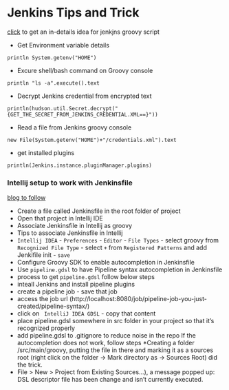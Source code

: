 # Jenkins Tips and Trick
[click](https://wiki.jenkins.io/display/JENKINS/Jenkins+Script+Console) to get an in-details idea for jenkjns groovy script 

- Get Environment variable details
```
println System.getenv("HOME")
```
- Excure shell/bash command on Groovy console
```
println "ls -a".execute().text
```
- Decrypt Jenkins credential from encrypted text
```
println(hudson.util.Secret.decrypt("{GET_THE_SECRET_FROM_JENKINS_CREDENTIAL.XML==}"))
```
- Read a file from Jenkins groovy console
```
new File(System.getenv("HOME")+"/credentials.xml").text
```
- get installed plugins
```
println(Jenkins.instance.pluginManager.plugins)
```

### Intellij setup to work with Jenkinsfile
[blog to follow](http://vgaidarji.me/blog/2018/07/30/working-with-jenkinsfile-in-intellij-idea/)

* Create a file called Jenkinsfile in the root folder of project
* Open that project in Intellij IDE
* Associate Jenkinsfile in Intellij as groovy
* Tips to associate Jenkinsfile in Intellij
* `Intellij IDEA` - `Preferences` - `Editor` - `File Types` - select groovy from `Recognized File Type` -  select `+` from `Registered Patterns` and add Jenkifile init - `save`
* Configure Groovy SDK to enable autocompletion in Jenkinsfile
* Use `pipeline.gdsl` to have Pipeline syntax autocompletion in Jenkinsfile
* process to get `pipeline.gdsl` follow below steps
* inteall Jenkins and install pipeline plugins
* create a pipeline job - save that job
* access the job url (http://localhost:8080/job/pipeline-job-you-just-created/pipeline-syntax/)
* click on ` IntelliJ IDEA GDSL` - copy that content
* place pipeline.gdsl somewhere in src folder in your project so that it’s recognized properly
* add pipeline.gdsl to .gitignore to reduce noise in the repo
If the autocompletion does not work, follow steps
*Creating a folder /src/main/groovy, putting the file in there and marking it as a sources root (right click on the folder -> Mark directory as -> Sources Root) did the trick.
* File > New > Project from Existing Sources…), a message popped up: DSL descriptor file has been change and isn’t currently executed.

